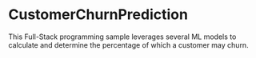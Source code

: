 # CustomerChurnPrediction
This Full-Stack programming sample leverages several ML models to calculate and determine the percentage of which a customer may churn.
